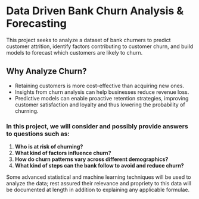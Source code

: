 # Data Driven Bank Churn Analysis & Forecasting
This project seeks to analyze a dataset of bank churners to predict customer attrition, identify factors contributing to customer churn, and build models to forecast which customers are likely to churn. 

## Why Analyze Churn?
- Retaining customers is more cost-effective than acquiring new ones.
- Insights from churn analysis can help businesses reduce revenue loss.
- Predictive models can enable proactive retention strategies, improving customer satisfaction and loyalty and thus lowering the probability of churning.

### In this project, we will consider and possibly provide answers to questions such as:
1. **Who is at risk of churning?**
2. **What kind of factors influence churn?**
3. **How do churn patterns vary across different demographics?**
4. **What kind of steps can the bank follow to avoid and reduce churn?**

Some advanced statistical and machine learning techniques will be used to analyze the data; rest assured their relevance and propriety to this data will be documented at length in addition to explaining any applicable formulae.
